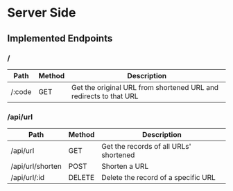 # Server Side

## Implemented Endpoints

### /
Path | Method | Description
---|---|---
/:code | GET | Get the original URL from shortened URL and redirects to that URL

### /api/url
Path | Method | Description
---|---|---
/api/url | GET | Get the records of all URLs' shortened
/api/url/shorten | POST | Shorten a URL
/api/url/:id | DELETE | Delete the record of a specific URL

